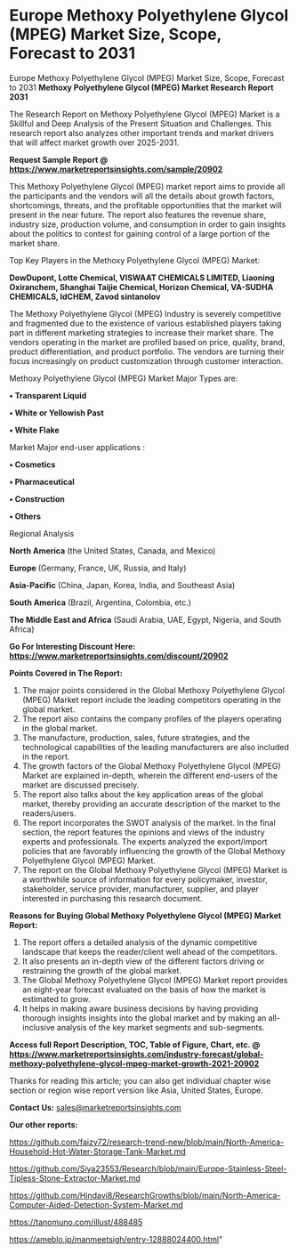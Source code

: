 # Europe Methoxy Polyethylene Glycol (MPEG) Market Size, Scope, Forecast to 2031
Europe Methoxy Polyethylene Glycol (MPEG) Market Size, Scope, Forecast to 2031
<strong>Methoxy Polyethylene Glycol (MPEG) Market Research Report 2031</strong>

The Research Report on Methoxy Polyethylene Glycol (MPEG) Market is a Skillful and Deep Analysis of the Present Situation and Challenges. This research report also analyzes other important trends and market drivers that will affect market growth over 2025-2031.

<strong>Request Sample Report @ <a href=https://www.marketreportsinsights.com/sample/20902>https://www.marketreportsinsights.com/sample/20902</a></strong>

This Methoxy Polyethylene Glycol (MPEG) market report aims to provide all the participants and the vendors will all the details about growth factors, shortcomings, threats, and the profitable opportunities that the market will present in the near future. The report also features the revenue share, industry size, production volume, and consumption in order to gain insights about the politics to contest for gaining control of a large portion of the market share.

Top Key Players in the Methoxy Polyethylene Glycol (MPEG) Market:

<strong>DowDupont, Lotte Chemical, VISWAAT CHEMICALS LIMITED, Liaoning Oxiranchem, Shanghai Taijie Chemical, Horizon Chemical, VA-SUDHA CHEMICALS, IdCHEM, Zavod sintanolov</strong>

The Methoxy Polyethylene Glycol (MPEG) Industry is severely competitive and fragmented due to the existence of various established players taking part in different marketing strategies to increase their market share. The vendors operating in the market are profiled based on price, quality, brand, product differentiation, and product portfolio. The vendors are turning their focus increasingly on product customization through customer interaction.

Methoxy Polyethylene Glycol (MPEG) Market Major Types are:

<strong>• Transparent Liquid

• White or Yellowish Past

• White Flake</strong>

Market Major end-user applications :

<strong>• Cosmetics

• Pharmaceutical

• Construction

• Others</strong>

Regional Analysis

</u><strong><b>North America</b></strong> (the United States, Canada, and Mexico)

<strong><b>Europe </b></strong>(Germany, France, UK, Russia, and Italy)

<strong><b>Asia-Pacific</b></strong> (China, Japan, Korea, India, and Southeast Asia)

<strong><b>South America</b></strong> (Brazil, Argentina, Colombia, etc.)

<strong><b>The Middle East and Africa</b></strong> (Saudi Arabia, UAE, Egypt, Nigeria, and South Africa)

<strong>Go For Interesting Discount Here: <a href=https://www.marketreportsinsights.com/discount/20902>https://www.marketreportsinsights.com/discount/20902</a></strong>

<strong>Points Covered in The Report:</strong>
<ol>
  <li>The major points considered in the Global Methoxy Polyethylene Glycol (MPEG) Market report include the leading competitors operating in the global market.</li>
  <li>The report also contains the company profiles of the players operating in the global market.</li>
  <li>The manufacture, production, sales, future strategies, and the technological capabilities of the leading manufacturers are also included in the report.</li>
  <li>The growth factors of the Global Methoxy Polyethylene Glycol (MPEG) Market are explained in-depth, wherein the different end-users of the market are discussed precisely.</li>
  <li>The report also talks about the key application areas of the global market, thereby providing an accurate description of the market to the readers/users.</li>
  <li>The report incorporates the SWOT analysis of the market. In the final section, the report features the opinions and views of the industry experts and professionals. The experts analyzed the export/import policies that are favorably influencing the growth of the Global Methoxy Polyethylene Glycol (MPEG) Market.</li>
  <li>The report on the Global Methoxy Polyethylene Glycol (MPEG) Market is a worthwhile source of information for every policymaker, investor, stakeholder, service provider, manufacturer, supplier, and player interested in purchasing this research document.</li>
</ol>
<strong>Reasons for Buying Global Methoxy Polyethylene Glycol (MPEG) Market Report:</strong>

<ol>
  <li>The report offers a detailed analysis of the dynamic competitive landscape that keeps the reader/client well ahead of the competitors.</li>
  <li>It also presents an in-depth view of the different factors driving or restraining the growth of the global market.</li>
  <li>The Global Methoxy Polyethylene Glycol (MPEG) Market report provides an eight-year forecast evaluated on the basis of how the market is estimated to grow.</li>
  <li>It helps in making aware business decisions by having providing thorough insights insights into the global market and by making an all-inclusive analysis of the key market segments and sub-segments.</li>
</ol>
<strong>Access full Report Description, TOC, Table of Figure, Chart, etc. @ <a href=https://www.marketreportsinsights.com/industry-forecast/global-methoxy-polyethylene-glycol-mpeg-market-growth-2021-20902>https://www.marketreportsinsights.com/industry-forecast/global-methoxy-polyethylene-glycol-mpeg-market-growth-2021-20902</a></strong>


Thanks for reading this article; you can also get individual chapter wise section or region wise report version like Asia, United States, Europe.

<strong>Contact Us:</strong>
sales@marketreportsinsights.com

<strong>Our other reports:</strong>

<a href=https://github.com/faizy72/research-trend-new/blob/main/North-America-Household-Hot-Water-Storage-Tank-Market.md>https://github.com/faizy72/research-trend-new/blob/main/North-America-Household-Hot-Water-Storage-Tank-Market.md</a>

<a href=https://github.com/Siya23553/Research/blob/main/Europe-Stainless-Steel-Tipless-Stone-Extractor-Market.md>https://github.com/Siya23553/Research/blob/main/Europe-Stainless-Steel-Tipless-Stone-Extractor-Market.md</a>

<a href=https://github.com/Hindavi8/ResearchGrowths/blob/main/North-America-Computer-Aided-Detection-System-Market.md>https://github.com/Hindavi8/ResearchGrowths/blob/main/North-America-Computer-Aided-Detection-System-Market.md</a>

<a href=https://tanomuno.com/illust/488485>https://tanomuno.com/illust/488485</a>

<a href=https://ameblo.jp/manmeetsigh/entry-12888024400.html>https://ameblo.jp/manmeetsigh/entry-12888024400.html</a>"
